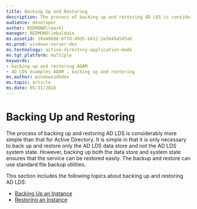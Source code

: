 ```yaml
---
title: Backing Up and Restoring
description: The process of backing up and restoring AD LDS is considerably more simple than that for Active Directory.
audience: developer
author: REDMOND\\markl
manager: REDMOND\\mbaldwin
ms.assetid: 39a48608-6f7d-49d5-b412-2e3649a545a6
ms.prod: windows-server-dev
ms.technology: active-directory-application-mode
ms.tgt_platform: multiple
keywords:
- backing up and restoring ADAM
- AD LDS examples ADAM , backing up and restoring
ms.author: windowssdkdev
ms.topic: article
ms.date: 05/31/2018
---
```


# Backing Up and Restoring

The process of backing up and restoring AD LDS is considerably more simple than that for Active Directory. It is simple in that it is only necessary to back up and restore only the AD LDS data store and not the AD LDS system state. However, backing up both the data store and system state ensures that the service can be restored easily. The backup and restore can use standard file backup utilities.

This section includes the following topics about backing up and restoring AD LDS:

-   [Backing Up an Instance](backing-up-an-instance.md)
-   [Restoring an Instance](restoring-an-instance.md)

 

 




